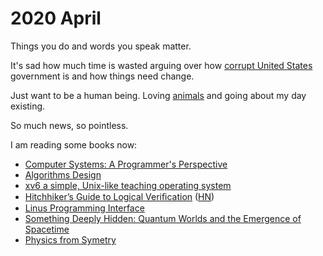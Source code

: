 # 2020 April

Things you do and words you speak matter.

It's sad how much time is wasted arguing over how [corrupt United States](https://www.reddit.com/r/bestof/comments/fx03ri/upm_me_all_dogs_lays_out_the_trump/) government is and how things need change.

Just want to be a human being. Loving [animals](../../animals/animals.md) and going about my day existing.

So much news, so pointless.

I am reading some books now:

- [Computer Systems: A Programmer's Perspective](https://www.goodreads.com/book/show/829182.Computer_Systems)
- [Algorithms Design](https://www.goodreads.com/book/show/145055.Algorithm_Design)
- [xv6 a simple, Unix-like teaching operating system](https://www.goodreads.com/book/show/28241422-xv6-a-simple-unix-like-teaching-operating-system)
- [Hitchhiker’s Guide to Logical Veriﬁcation](https://github.com/blanchette/logical_verification_2020/blob/master/hitchhikers_guide.pdf) ([HN](https://news.ycombinator.com/item?id=22794533))
- [Linus Programming Interface](http://man7.org/tlpi/)
- [Something Deeply Hidden: Quantum Worlds and the Emergence of Spacetime](https://www.goodreads.com/book/show/44065062-something-deeply-hidden)
- [Physics from Symetry](http://physicsfromsymmetry.com/)
